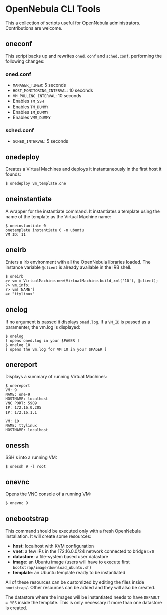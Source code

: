 OpenNebula CLI Tools
====================

This a collection of scripts useful for OpenNebula administrators.
Contributions are welcome.

oneconf
-------

This script backs up and rewrites `oned.conf` and `sched.conf`, performing the
following changes:

### oned.conf

- `MANAGER_TIMER`: 5 seconds
- `HOST_MONITORING_INTERVAL`: 10 seconds
- `VM_POLLING_INTERVAL`: 10 seconds
- Enables `TM_SSH`
- Enables `TM_DUMMY`
- Enables `IM_DUMMY`
- Enables `VMM_DUMMY`

### sched.conf

- `SCHED_INTERVAL`: 5 seconds

onedeploy
---------

Creates a Virtual Machines and deploys it instantaneously in the first host it
founds:

    $ onedeploy vm_template.one

oneinstantiate
--------------

A wrapper for the instantiate command. It instantiates a template using the name
of the template as the Virtual Machine name:

    $ oneinstantiate 0
    onetemplate instantiate 0 -n ubuntu
    VM ID: 11

oneirb
------

Enters a irb environment with all the OpenNebula libraries loaded. The instance
variable `@client` is already available in the IRB shell.

    $ oneirb
    >> vm = VirtualMachine.new(VirtualMachine.build_xml('10'), @client);
    ?> vm.info;
    ?> vm['NAME']
    => "ttylinux"

onelog
------

If no argument is passed it displays `oned.log`. If a `VM_ID` is passed as a
paramenter, the vm.log is displayed:

    $ onelog
    [ opens oned.log in your $PAGER ]
    $ onelog 10
    [ opens the vm.log for VM 10 in your $PAGER ]


onereport
---------

Displays a summary of running Virtual Machines:

    $ onereport
    VM: 9
    NAME: one-9
    HOSTNAME: localhost
    VNC PORT: 5909
    IP: 172.16.0.205
    IP: 172.16.1.1

    VM: 10
    NAME: ttylinux
    HOSTNAME: localhost

onessh
------

SSH's into a running VM:

    $ onessh 9 -l root

onevnc
------

Opens the VNC console of a running VM:

    $ onevnc 9

onebootstrap
------------

This command should be executed only with a fresh OpenNebula installation. It
will create some resources:

* __host__: localhost with KVM configuration
* __vnet__: a few IPs in the 172.16.0.0/24 network connected to bridge `br0`
* __datastore__: a file-system based user datastore
* __image__: an Ubuntu image (users will have to execute first
`bootstrap/image/download_ubuntu.sh`)
* __template__: an Ubuntu template ready to be instantiated

All of these resources can be customized by editing the files inside
`bootstrap/`. Other resources can be added and they will also be created.

The datastore where the images will be instantiated needs to have `DEFAULT =
YES` inside the template. This is only necessary if more than one datastore is
created.
